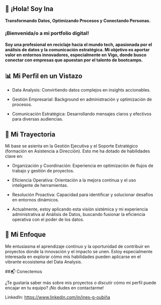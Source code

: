 ## 👋 ¡Hola! Soy Ina

**Transformando Datos, Optimizando Procesos y Conectando Personas.**

### ¡Bienvenida/o a mi portfolio digital! 

#### Soy una profesional en reciclaje hacia el mundo tech, apasionada por el análisis de datos y la comunicación estratégica. Mi objetivo es aportar valor en entornos innovadores, especialmente en Vigo, donde busco conectar con empresas que apuestan por el talento de bootcamps.

## 📊 Mi Perfil en un Vistazo

- Data Analysis: Convirtiendo datos complejos en insights accionables.

- Gestión Empresarial: Background en administración y optimización de procesos.

- Comunicación Estratégica: Desarrollando mensajes claros y efectivos para diversas audiencias.

## 🚀 Mi Trayectoria

Mi base se asienta en la Gestión Ejecutiva y el Soporte Estratégico (formación en Asistencia a Dirección). Esto me ha dotado de habilidades clave en:

- Organización y Coordinación: Experiencia en optimización de flujos de trabajo y gestión de proyectos.

- Eficiencia Operativa: Orientación a la mejora continua y el uso inteligente de herramientas.

- Resolución Proactiva: Capacidad para identificar y solucionar desafíos en entornos dinámicos.

- Actualmente, estoy aplicando esta visión sistémica y mi experiencia administrativa al Análisis de Datos, buscando fusionar la eficiencia operativa con el poder de los datos.

## 🌱 Mi Enfoque

Me entusiasma el aprendizaje continuo y la oportunidad de contribuir en proyectos donde la innovación y el impacto se unen. 
Estoy especialmente interesada en explorar cómo mis habilidades pueden aplicarse en el vibrante ecosistema del Data Analysis.

##📬 Conectemos

¿Te gustaría saber más sobre mis proyectos o discutir cómo mi perfil puede encajar en tu equipo? ¡No dudes en contactarme!

LinkedIn: https://www.linkedin.com/in/ines-g-oubiña
